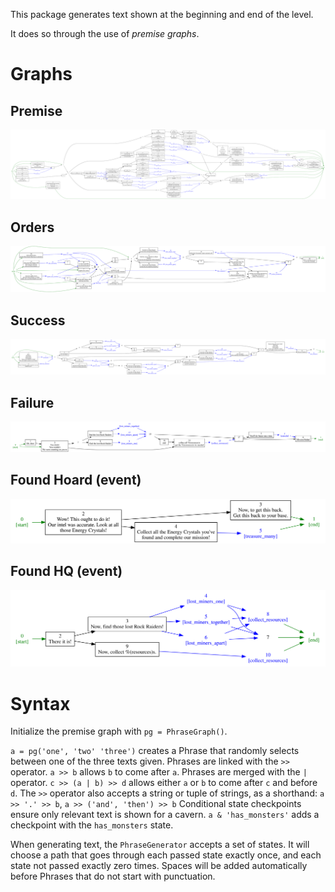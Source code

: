 This package generates text shown at the beginning and end of the level.

It does so through the use of _premise graphs_.

# Graphs

## Premise
![premises](/lib/lore/premises.svg)

## Orders
![orders](/lib/lore/orders.svg)

## Success
![success](/lib/lore/success.svg)

## Failure
![failure](/lib/lore/failure.svg)

## Found Hoard (event)
![found_hoard](/lib/lore/found_hoard.svg)

## Found HQ (event)
![found_hq](/lib/lore/found_hq.svg)

# Syntax

Initialize the premise graph with `pg = PhraseGraph()`.

`a = pg('one', 'two' 'three')` creates a Phrase that randomly selects between one of the three texts given.
Phrases are linked with the `>>` operator. `a >> b` allows `b` to come after `a`.
Phrases are merged with the `|` operator. `c >> (a | b) >> d` allows either `a` or `b` to come after `c` and before `d`.
The `>>` operator also accepts a string or tuple of strings, as a shorthand: `a >> '.' >> b`, `a >> ('and', 'then') >> b`
Conditional state checkpoints ensure only relevant text is shown for a cavern. `a & 'has_monsters'` adds a checkpoint with the `has_monsters` state.

When generating text, the `PhraseGenerator` accepts a set of states. It will choose a path that goes through each passed state exactly once, and each state not passed exactly zero times.
Spaces will be added automatically before Phrases that do not start with punctuation.